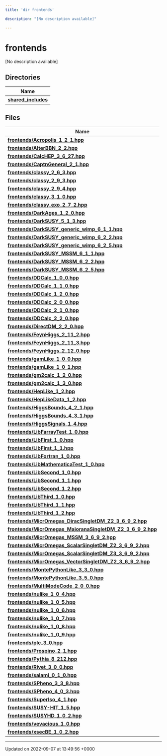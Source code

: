 ```yaml
---
title: 'dir frontends'

description: "[No description available]"

---
```


# frontends



[No description available]

## Directories

| Name           |
| -------------- |
| **[shared_includes](/documentation/code/files/dir_09cf401ed261eb7e096fb5d354becffe/#dir-shared-includes)**  |

## Files

| Name           |
| -------------- |
| **[frontends/Acropolis_1_2_1.hpp](/documentation/code/files/acropolis__1__2__1_8hpp/#file-acropolis-1-2-1hpp)**  |
| **[frontends/AlterBBN_2_2.hpp](/documentation/code/files/alterbbn__2__2_8hpp/#file-alterbbn-2-2hpp)**  |
| **[frontends/CalcHEP_3_6_27.hpp](/documentation/code/files/calchep__3__6__27_8hpp/#file-calchep-3-6-27hpp)**  |
| **[frontends/CaptnGeneral_2_1.hpp](/documentation/code/files/captngeneral__2__1_8hpp/#file-captngeneral-2-1hpp)**  |
| **[frontends/classy_2_6_3.hpp](/documentation/code/files/classy__2__6__3_8hpp/#file-classy-2-6-3hpp)**  |
| **[frontends/classy_2_9_3.hpp](/documentation/code/files/classy__2__9__3_8hpp/#file-classy-2-9-3hpp)**  |
| **[frontends/classy_2_9_4.hpp](/documentation/code/files/classy__2__9__4_8hpp/#file-classy-2-9-4hpp)**  |
| **[frontends/classy_3_1_0.hpp](/documentation/code/files/classy__3__1__0_8hpp/#file-classy-3-1-0hpp)**  |
| **[frontends/classy_exo_2_7_2.hpp](/documentation/code/files/classy__exo__2__7__2_8hpp/#file-classy-exo-2-7-2hpp)**  |
| **[frontends/DarkAges_1_2_0.hpp](/documentation/code/files/darkages__1__2__0_8hpp/#file-darkages-1-2-0hpp)**  |
| **[frontends/DarkSUSY_5_1_3.hpp](/documentation/code/files/darksusy__5__1__3_8hpp/#file-darksusy-5-1-3hpp)**  |
| **[frontends/DarkSUSY_generic_wimp_6_1_1.hpp](/documentation/code/files/darksusy__generic__wimp__6__1__1_8hpp/#file-darksusy-generic-wimp-6-1-1hpp)**  |
| **[frontends/DarkSUSY_generic_wimp_6_2_2.hpp](/documentation/code/files/darksusy__generic__wimp__6__2__2_8hpp/#file-darksusy-generic-wimp-6-2-2hpp)**  |
| **[frontends/DarkSUSY_generic_wimp_6_2_5.hpp](/documentation/code/files/darksusy__generic__wimp__6__2__5_8hpp/#file-darksusy-generic-wimp-6-2-5hpp)**  |
| **[frontends/DarkSUSY_MSSM_6_1_1.hpp](/documentation/code/files/darksusy__mssm__6__1__1_8hpp/#file-darksusy-mssm-6-1-1hpp)**  |
| **[frontends/DarkSUSY_MSSM_6_2_2.hpp](/documentation/code/files/darksusy__mssm__6__2__2_8hpp/#file-darksusy-mssm-6-2-2hpp)**  |
| **[frontends/DarkSUSY_MSSM_6_2_5.hpp](/documentation/code/files/darksusy__mssm__6__2__5_8hpp/#file-darksusy-mssm-6-2-5hpp)**  |
| **[frontends/DDCalc_1_0_0.hpp](/documentation/code/files/ddcalc__1__0__0_8hpp/#file-ddcalc-1-0-0hpp)**  |
| **[frontends/DDCalc_1_1_0.hpp](/documentation/code/files/ddcalc__1__1__0_8hpp/#file-ddcalc-1-1-0hpp)**  |
| **[frontends/DDCalc_1_2_0.hpp](/documentation/code/files/ddcalc__1__2__0_8hpp/#file-ddcalc-1-2-0hpp)**  |
| **[frontends/DDCalc_2_0_0.hpp](/documentation/code/files/ddcalc__2__0__0_8hpp/#file-ddcalc-2-0-0hpp)**  |
| **[frontends/DDCalc_2_1_0.hpp](/documentation/code/files/ddcalc__2__1__0_8hpp/#file-ddcalc-2-1-0hpp)**  |
| **[frontends/DDCalc_2_2_0.hpp](/documentation/code/files/ddcalc__2__2__0_8hpp/#file-ddcalc-2-2-0hpp)**  |
| **[frontends/DirectDM_2_2_0.hpp](/documentation/code/files/directdm__2__2__0_8hpp/#file-directdm-2-2-0hpp)**  |
| **[frontends/FeynHiggs_2_11_2.hpp](/documentation/code/files/feynhiggs__2__11__2_8hpp/#file-feynhiggs-2-11-2hpp)**  |
| **[frontends/FeynHiggs_2_11_3.hpp](/documentation/code/files/feynhiggs__2__11__3_8hpp/#file-feynhiggs-2-11-3hpp)**  |
| **[frontends/FeynHiggs_2_12_0.hpp](/documentation/code/files/feynhiggs__2__12__0_8hpp/#file-feynhiggs-2-12-0hpp)**  |
| **[frontends/gamLike_1_0_0.hpp](/documentation/code/files/gamlike__1__0__0_8hpp/#file-gamlike-1-0-0hpp)**  |
| **[frontends/gamLike_1_0_1.hpp](/documentation/code/files/gamlike__1__0__1_8hpp/#file-gamlike-1-0-1hpp)**  |
| **[frontends/gm2calc_1_2_0.hpp](/documentation/code/files/gm2calc__1__2__0_8hpp/#file-gm2calc-1-2-0hpp)**  |
| **[frontends/gm2calc_1_3_0.hpp](/documentation/code/files/gm2calc__1__3__0_8hpp/#file-gm2calc-1-3-0hpp)**  |
| **[frontends/HepLike_1_2.hpp](/documentation/code/files/heplike__1__2_8hpp/#file-heplike-1-2hpp)**  |
| **[frontends/HepLikeData_1_2.hpp](/documentation/code/files/heplikedata__1__2_8hpp/#file-heplikedata-1-2hpp)**  |
| **[frontends/HiggsBounds_4_2_1.hpp](/documentation/code/files/higgsbounds__4__2__1_8hpp/#file-higgsbounds-4-2-1hpp)**  |
| **[frontends/HiggsBounds_4_3_1.hpp](/documentation/code/files/higgsbounds__4__3__1_8hpp/#file-higgsbounds-4-3-1hpp)**  |
| **[frontends/HiggsSignals_1_4.hpp](/documentation/code/files/higgssignals__1__4_8hpp/#file-higgssignals-1-4hpp)**  |
| **[frontends/LibFarrayTest_1_0.hpp](/documentation/code/files/libfarraytest__1__0_8hpp/#file-libfarraytest-1-0hpp)**  |
| **[frontends/LibFirst_1_0.hpp](/documentation/code/files/libfirst__1__0_8hpp/#file-libfirst-1-0hpp)**  |
| **[frontends/LibFirst_1_1.hpp](/documentation/code/files/libfirst__1__1_8hpp/#file-libfirst-1-1hpp)**  |
| **[frontends/LibFortran_1_0.hpp](/documentation/code/files/libfortran__1__0_8hpp/#file-libfortran-1-0hpp)**  |
| **[frontends/LibMathematicaTest_1_0.hpp](/documentation/code/files/libmathematicatest__1__0_8hpp/#file-libmathematicatest-1-0hpp)**  |
| **[frontends/LibSecond_1_0.hpp](/documentation/code/files/libsecond__1__0_8hpp/#file-libsecond-1-0hpp)**  |
| **[frontends/LibSecond_1_1.hpp](/documentation/code/files/libsecond__1__1_8hpp/#file-libsecond-1-1hpp)**  |
| **[frontends/LibSecond_1_2.hpp](/documentation/code/files/libsecond__1__2_8hpp/#file-libsecond-1-2hpp)**  |
| **[frontends/LibThird_1_0.hpp](/documentation/code/files/libthird__1__0_8hpp/#file-libthird-1-0hpp)**  |
| **[frontends/LibThird_1_1.hpp](/documentation/code/files/libthird__1__1_8hpp/#file-libthird-1-1hpp)**  |
| **[frontends/LibThird_1_2.hpp](/documentation/code/files/libthird__1__2_8hpp/#file-libthird-1-2hpp)**  |
| **[frontends/MicrOmegas_DiracSingletDM_Z2_3_6_9_2.hpp](/documentation/code/files/micromegas__diracsingletdm__z2__3__6__9__2_8hpp/#file-micromegas-diracsingletdm-z2-3-6-9-2hpp)**  |
| **[frontends/MicrOmegas_MajoranaSingletDM_Z2_3_6_9_2.hpp](/documentation/code/files/micromegas__majoranasingletdm__z2__3__6__9__2_8hpp/#file-micromegas-majoranasingletdm-z2-3-6-9-2hpp)**  |
| **[frontends/MicrOmegas_MSSM_3_6_9_2.hpp](/documentation/code/files/micromegas__mssm__3__6__9__2_8hpp/#file-micromegas-mssm-3-6-9-2hpp)**  |
| **[frontends/MicrOmegas_ScalarSingletDM_Z2_3_6_9_2.hpp](/documentation/code/files/micromegas__scalarsingletdm__z2__3__6__9__2_8hpp/#file-micromegas-scalarsingletdm-z2-3-6-9-2hpp)**  |
| **[frontends/MicrOmegas_ScalarSingletDM_Z3_3_6_9_2.hpp](/documentation/code/files/micromegas__scalarsingletdm__z3__3__6__9__2_8hpp/#file-micromegas-scalarsingletdm-z3-3-6-9-2hpp)**  |
| **[frontends/MicrOmegas_VectorSingletDM_Z2_3_6_9_2.hpp](/documentation/code/files/micromegas__vectorsingletdm__z2__3__6__9__2_8hpp/#file-micromegas-vectorsingletdm-z2-3-6-9-2hpp)**  |
| **[frontends/MontePythonLike_3_3_0.hpp](/documentation/code/files/montepythonlike__3__3__0_8hpp/#file-montepythonlike-3-3-0hpp)**  |
| **[frontends/MontePythonLike_3_5_0.hpp](/documentation/code/files/montepythonlike__3__5__0_8hpp/#file-montepythonlike-3-5-0hpp)**  |
| **[frontends/MultiModeCode_2_0_0.hpp](/documentation/code/files/multimodecode__2__0__0_8hpp/#file-multimodecode-2-0-0hpp)**  |
| **[frontends/nulike_1_0_4.hpp](/documentation/code/files/nulike__1__0__4_8hpp/#file-nulike-1-0-4hpp)**  |
| **[frontends/nulike_1_0_5.hpp](/documentation/code/files/nulike__1__0__5_8hpp/#file-nulike-1-0-5hpp)**  |
| **[frontends/nulike_1_0_6.hpp](/documentation/code/files/nulike__1__0__6_8hpp/#file-nulike-1-0-6hpp)**  |
| **[frontends/nulike_1_0_7.hpp](/documentation/code/files/nulike__1__0__7_8hpp/#file-nulike-1-0-7hpp)**  |
| **[frontends/nulike_1_0_8.hpp](/documentation/code/files/nulike__1__0__8_8hpp/#file-nulike-1-0-8hpp)**  |
| **[frontends/nulike_1_0_9.hpp](/documentation/code/files/nulike__1__0__9_8hpp/#file-nulike-1-0-9hpp)**  |
| **[frontends/plc_3_0.hpp](/documentation/code/files/plc__3__0_8hpp/#file-plc-3-0hpp)**  |
| **[frontends/Prospino_2_1.hpp](/documentation/code/files/prospino__2__1_8hpp/#file-prospino-2-1hpp)**  |
| **[frontends/Pythia_8_212.hpp](/documentation/code/files/pythia__8__212_8hpp/#file-pythia-8-212hpp)**  |
| **[frontends/Rivet_3_0_0.hpp](/documentation/code/files/rivet__3__0__0_8hpp/#file-rivet-3-0-0hpp)**  |
| **[frontends/salami_0_1_0.hpp](/documentation/code/files/salami__0__1__0_8hpp/#file-salami-0-1-0hpp)**  |
| **[frontends/SPheno_3_3_8.hpp](/documentation/code/files/spheno__3__3__8_8hpp/#file-spheno-3-3-8hpp)**  |
| **[frontends/SPheno_4_0_3.hpp](/documentation/code/files/spheno__4__0__3_8hpp/#file-spheno-4-0-3hpp)**  |
| **[frontends/SuperIso_4_1.hpp](/documentation/code/files/superiso__4__1_8hpp/#file-superiso-4-1hpp)**  |
| **[frontends/SUSY-HIT_1_5.hpp](/documentation/code/files/susy-hit__1__5_8hpp/#file-susyhit-1-5hpp)**  |
| **[frontends/SUSYHD_1_0_2.hpp](/documentation/code/files/susyhd__1__0__2_8hpp/#file-susyhd-1-0-2hpp)**  |
| **[frontends/vevacious_1_0.hpp](/documentation/code/files/vevacious__1__0_8hpp/#file-vevacious-1-0hpp)**  |
| **[frontends/xsecBE_1_0_2.hpp](/documentation/code/files/xsecbe__1__0__2_8hpp/#file-xsecbe-1-0-2hpp)**  |






-------------------------------

Updated on 2022-09-07 at 13:49:56 +0000
